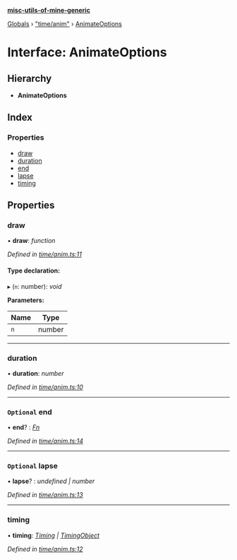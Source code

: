 **[misc-utils-of-mine-generic](../README.md)**

[Globals](../globals.md) › ["time/anim"](../modules/_time_anim_.md) › [AnimateOptions](_time_anim_.animateoptions.md)

# Interface: AnimateOptions

## Hierarchy

* **AnimateOptions**

## Index

### Properties

* [draw](_time_anim_.animateoptions.md#draw)
* [duration](_time_anim_.animateoptions.md#duration)
* [end](_time_anim_.animateoptions.md#optional-end)
* [lapse](_time_anim_.animateoptions.md#optional-lapse)
* [timing](_time_anim_.animateoptions.md#timing)

## Properties

###  draw

• **draw**: *function*

*Defined in [time/anim.ts:11](https://github.com/cancerberoSgx/misc-utils-of-mine/blob/b6947cf/misc-utils-of-mine-generic/src/time/anim.ts#L11)*

#### Type declaration:

▸ (`n`: number): *void*

**Parameters:**

Name | Type |
------ | ------ |
`n` | number |

___

###  duration

• **duration**: *number*

*Defined in [time/anim.ts:10](https://github.com/cancerberoSgx/misc-utils-of-mine/blob/b6947cf/misc-utils-of-mine-generic/src/time/anim.ts#L10)*

___

### `Optional` end

• **end**? : *[Fn](../modules/_type_.md#fn)*

*Defined in [time/anim.ts:14](https://github.com/cancerberoSgx/misc-utils-of-mine/blob/b6947cf/misc-utils-of-mine-generic/src/time/anim.ts#L14)*

___

### `Optional` lapse

• **lapse**? : *undefined | number*

*Defined in [time/anim.ts:13](https://github.com/cancerberoSgx/misc-utils-of-mine/blob/b6947cf/misc-utils-of-mine-generic/src/time/anim.ts#L13)*

___

###  timing

• **timing**: *[Timing](../modules/_time_anim_.md#timing) | [TimingObject](../modules/_time_anim_.md#timingobject)*

*Defined in [time/anim.ts:12](https://github.com/cancerberoSgx/misc-utils-of-mine/blob/b6947cf/misc-utils-of-mine-generic/src/time/anim.ts#L12)*